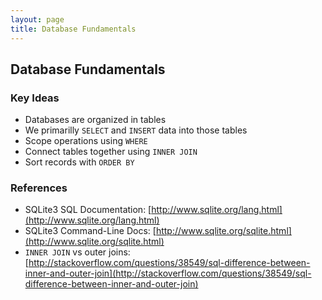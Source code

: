 ```yaml
---
layout: page
title: Database Fundamentals
---
```


## Database Fundamentals

### Key Ideas

* Databases are organized in tables
* We primarilly `SELECT` and `INSERT` data into those tables
* Scope operations using `WHERE`
* Connect tables together using `INNER JOIN`
* Sort records with `ORDER BY`

### References

* SQLite3 SQL Documentation: [http://www.sqlite.org/lang.html](http://www.sqlite.org/lang.html)
* SQLite3 Command-Line Docs: [http://www.sqlite.org/sqlite.html](http://www.sqlite.org/sqlite.html)
* `INNER JOIN` vs outer joins: [http://stackoverflow.com/questions/38549/sql-difference-between-inner-and-outer-join](http://stackoverflow.com/questions/38549/sql-difference-between-inner-and-outer-join)